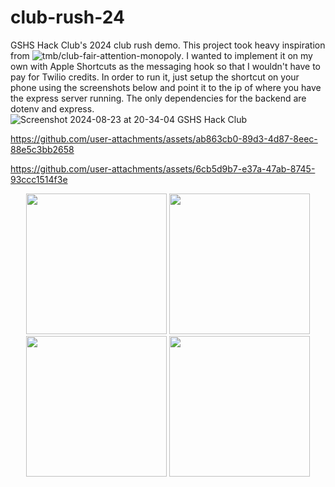 # club-rush-24
GSHS Hack Club's 2024 club rush demo. This project took heavy inspiration from ![tmb/club-fair-attention-monopoly](https://github.com/tmb/club-fair-attention-monopoly). I wanted to implement it on my own with Apple Shortcuts as the messaging hook so that I wouldn't have to pay for Twilio credits. In order to run it, just setup the shortcut on your phone using the screenshots below and point it to the ip of where you have the express server running. The only dependencies for the backend are dotenv and express.
![Screenshot 2024-08-23 at 20-34-04 GSHS Hack Club](https://github.com/user-attachments/assets/cf59817a-6a57-4566-ac44-91513fff9025)

https://github.com/user-attachments/assets/ab863cb0-89d3-4d87-8eec-88e5c3bb2658

https://github.com/user-attachments/assets/6cb5d9b7-e37a-47ab-8745-93ccc1514f3e

<div align="center">
  <img src="https://github.com/user-attachments/assets/79e88dd0-03db-4e74-86fb-92b07ba51c33" width="225"/>
  <img src="https://github.com/user-attachments/assets/06262f3c-6bea-4e5e-9677-d5015bee0fa5" width="225"/>
  <img src="https://github.com/user-attachments/assets/3539bb2b-2faa-42cb-9882-2bc797aa8a2e" width="225"/>
  <img src="https://github.com/user-attachments/assets/82a5f085-0b83-487d-9a80-92adebc3e9a4" width="225"/>
</div>
